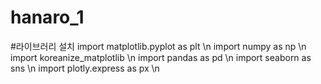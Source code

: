 # hanaro_1

#라이브러리 설치
import matplotlib.pyplot as plt \n
import numpy as np \n
import koreanize_matplotlib \n
import pandas as pd \n
import seaborn as sns \n
import plotly.express as px \n
